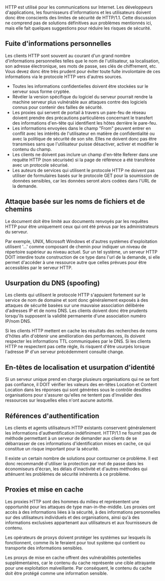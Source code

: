 HTTP est utilisé pour les communications sur Internet. Les développeurs d'applications, les fournisseurs d'informations et les utilisateurs doivent donc être conscients des limites de sécurité de HTTP/1.1. Cette discussion ne comprend pas de solutions définitives aux problèmes mentionnés ici, mais elle fait quelques suggestions pour réduire les risques de sécurité.

## Fuite d'informations personnelles

Les clients HTTP sont souvent au courant d'un grand nombre d'informations personnelles telles que le nom de l'utilisateur, sa localisation, son adresse électronique, ses mots de passe, ses clés de chiffrement, etc. Vous devez donc être très prudent pour éviter toute fuite involontaire de ces informations via le protocole HTTP vers d'autres sources.

- Toutes les informations confidentielles doivent être stockées sur le serveur sous forme cryptée.
- Révéler la version spécifique du logiciel du serveur pourrait rendre la machine serveur plus vulnérable aux attaques contre des logiciels connus pour contenir des failles de sécurité.
- Les proxies qui servent de portail à travers un pare-feu de réseau doivent prendre des précautions particulières concernant le transfert des informations d'en-tête qui identifient les hôtes derrière le pare-feu.
- Les informations envoyées dans le champ "From" peuvent entrer en conflit avec les intérêts de l'utilisateur en matière de confidentialité ou avec la politique de sécurité de son site. Elles ne doivent donc pas être transmises sans que l'utilisateur puisse désactiver, activer et modifier le contenu du champ.
- Les clients ne doivent pas inclure un champ d'en-tête Referer dans une requête HTTP (non sécurisée) si la page de référence a été transférée avec un protocole sécurisé.
- Les auteurs de services qui utilisent le protocole HTTP ne doivent pas utiliser de formulaires basés sur le protocole GET pour la soumission de données sensibles, car les données seront alors codées dans l'URL de la demande.

## Attaque basée sur les noms de fichiers et de chemins

Le document doit être limité aux documents renvoyés par les requêtes HTTP pour être uniquement ceux qui ont été prévus par les administrateurs du serveur.

Par exemple, UNIX, Microsoft Windows et d'autres systèmes d'exploitation utilisent '...' comme composant de chemin pour indiquer un niveau de répertoire supérieur au niveau actuel. Sur un tel système, un serveur HTTP DOIT interdire toute construction de ce type dans l'url de la demande, si elle permet d'accéder à une ressource autre que celles prévues pour être accessibles par le serveur HTTP.

## Usurpation du DNS (spoofing)

Les clients qui utilisent le protocole HTTP s'appuient fortement sur le service de nom de domaine et sont donc généralement exposés à des attaques de sécurité basées sur une mauvaise association délibérée d'adresses IP et de noms DNS. Les clients doivent donc être prudents lorsqu'ils supposent la validité permanente d'une association numéro IP/nom DNS.

Si les clients HTTP mettent en cache les résultats des recherches de noms d'hôtes afin d'obtenir une amélioration des performances, ils doivent respecter les informations TTL communiquées par le DNS. Si les clients HTTP ne respectent pas cette règle, ils risquent d'être usurpés lorsque l'adresse IP d'un serveur précédemment consulté change.

## En-têtes de localisation et usurpation d'identité

Si un serveur unique prend en charge plusieurs organisations qui ne se font pas confiance, il DOIT vérifier les valeurs des en-têtes Location et Content Location dans les réponses qui sont générées sous le contrôle desdites organisations pour s'assurer qu'elles ne tentent pas d'invalider des ressources sur lesquelles elles n'ont aucune autorité.

## Références d'authentification

Les clients et agents utilisateurs HTTP existants conservent généralement les informations d'authentification indéfiniment. HTTP/1.1 ne fournit pas de méthode permettant à un serveur de demander aux clients de se débarrasser de ces informations d'identification mises en cache, ce qui constitue un risque important pour la sécurité.

Il existe un certain nombre de solutions pour contourner ce problème. Il est donc recommandé d'utiliser la protection par mot de passe dans les économiseurs d'écran, les délais d'inactivité et d'autres méthodes qui atténuent les problèmes de sécurité inhérents à ce problème.

## Proxies et mise en cache

Les proxies HTTP sont des hommes du milieu et représentent une opportunité pour les attaques de type man-in-the-middle. Les proxies ont accès à des informations liées à la sécurité, à des informations personnelles sur des utilisateurs individuels et des organisations, ainsi qu'à des informations exclusives appartenant aux utilisateurs et aux fournisseurs de contenu.

Les opérateurs de proxys doivent protéger les systèmes sur lesquels ils fonctionnent, comme ils le feraient pour tout système qui contient ou transporte des informations sensibles.

Les proxys de mise en cache offrent des vulnérabilités potentielles supplémentaires, car le contenu du cache représente une cible attrayante pour une exploitation malveillante. Par conséquent, le contenu du cache doit être protégé comme une information sensible.